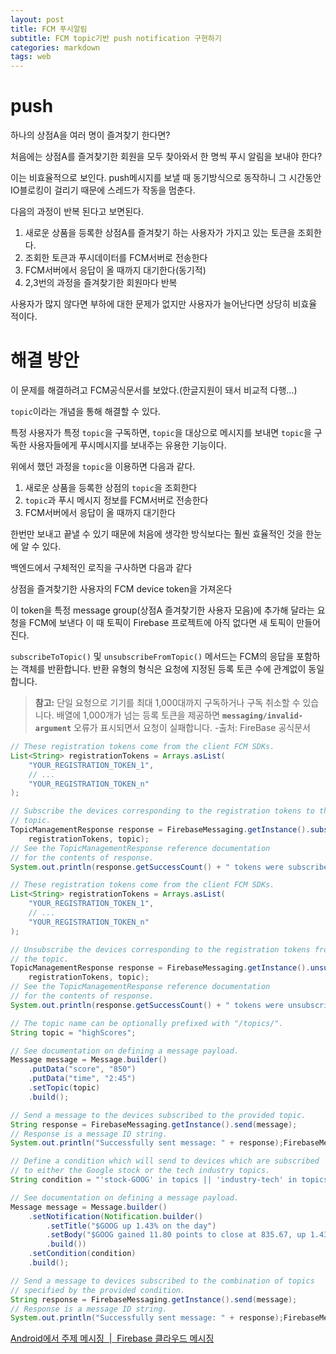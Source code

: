 ```yaml
---
layout: post
title: FCM 푸시알림
subtitle: FCM topic기반 push notification 구현하기
categories: markdown
tags: web
---
```


# push

하나의 상점A을 여러 명이 즐겨찾기 한다면?

처음에는 상점A를 즐겨찾기한 회원을 모두 찾아와서 한 명씩 푸시 알림을 보내야 한다?

이는 비효율적으로 보인다. push메시지를 보낼 때 동기방식으로 동작하니 그 시간동안 IO블로킹이 걸리기 때문에 스레드가 작동을 멈춘다.

다음의 과정이 반복 된다고 보면된다.

1.  새로운 상품을 등록한 상점A를 즐겨찾기 하는 사용자가 가지고 있는 토큰을 조회한다.
2.  조회한 토큰과 푸시데이터를 FCM서버로 전송한다
3.  FCM서버에서 응답이 올 때까지 대기한다(동기적)
4.  2,3번의 과정을 즐겨찾기한 회원마다 반복

사용자가 많지 않다면 부하에 대한 문제가 없지만 사용자가 늘어난다면 상당히 비효율 적이다.

# 해결 방안

이 문제를 해결하려고 FCM공식문서를 보았다.(한글지원이 돼서 비교적 다행…)

`topic`이라는 개념을 통해 해결할 수 있다.

특정 사용자가 특정 `topic`을 구독하면, `topic`을 대상으로 메시지를 보내면 `topic`을 구독한 사용자들에게 푸시메시지를 보내주는 유용한 기능이다.

위에서 했던 과정을 `topic`을 이용하면 다음과 같다.

1.  새로운 상품을 등록한 상점의 `topic`을 조회한다
2.  `topic`과 푸시 메시지 정보를 FCM서버로 전송한다
3.  FCM서버에서 응답이 올 때까지 대기한다

한번만 보내고 끝낼 수 있기 때문에 처음에 생각한 방식보다는 훨씬 효율적인 것을 한눈에 알 수 있다.

백엔드에서 구체적인 로직을 구사하면 다음과 같다

상점을 즐겨찾기한 사용자의 FCM device token을 가져온다

이 token을 특정 message group(상점A 즐겨찾기한 사용자 모음)에 추가해 달라는 요청을 FCM에 보낸다 이 때 토픽이 Firebase 프로젝트에 아직 없다면 새 토픽이 만들어진다.

`subscribeToTopic()` 및 `unsubscribeFromTopic()` 메서드는 FCM의 응답을 포함하는 객체를 반환합니다. 반환 유형의 형식은 요청에 지정된 등록 토큰 수에 관계없이 동일합니다.

> **참고:** 단일 요청으로 기기를 최대 1,000대까지 구독하거나 구독 취소할 수 있습니다. 배열에 1,000개가 넘는 등록 토큰을 제공하면 **`messaging/invalid-argument`** 오류가 표시되면서 요청이 실패합니다. -출처: FireBase 공식문서

```java
// These registration tokens come from the client FCM SDKs.
List<String> registrationTokens = Arrays.asList(
    "YOUR_REGISTRATION_TOKEN_1",
    // ...
    "YOUR_REGISTRATION_TOKEN_n"
);

// Subscribe the devices corresponding to the registration tokens to the
// topic.
TopicManagementResponse response = FirebaseMessaging.getInstance().subscribeToTopic(
    registrationTokens, topic);
// See the TopicManagementResponse reference documentation
// for the contents of response.
System.out.println(response.getSuccessCount() + " tokens were subscribed successfully");
```

```java
// These registration tokens come from the client FCM SDKs.
List<String> registrationTokens = Arrays.asList(
    "YOUR_REGISTRATION_TOKEN_1",
    // ...
    "YOUR_REGISTRATION_TOKEN_n"
);

// Unsubscribe the devices corresponding to the registration tokens from
// the topic.
TopicManagementResponse response = FirebaseMessaging.getInstance().unsubscribeFromTopic(
    registrationTokens, topic);
// See the TopicManagementResponse reference documentation
// for the contents of response.
System.out.println(response.getSuccessCount() + " tokens were unsubscribed successfully");
```

```java
// The topic name can be optionally prefixed with "/topics/".
String topic = "highScores";

// See documentation on defining a message payload.
Message message = Message.builder()
    .putData("score", "850")
    .putData("time", "2:45")
    .setTopic(topic)
    .build();

// Send a message to the devices subscribed to the provided topic.
String response = FirebaseMessaging.getInstance().send(message);
// Response is a message ID string.
System.out.println("Successfully sent message: " + response);FirebaseMessagingSnippets.java
```

```java
// Define a condition which will send to devices which are subscribed
// to either the Google stock or the tech industry topics.
String condition = "'stock-GOOG' in topics || 'industry-tech' in topics";

// See documentation on defining a message payload.
Message message = Message.builder()
    .setNotification(Notification.builder()
        .setTitle("$GOOG up 1.43% on the day")
        .setBody("$GOOG gained 11.80 points to close at 835.67, up 1.43% on the day.")
        .build())
    .setCondition(condition)
    .build();

// Send a message to devices subscribed to the combination of topics
// specified by the provided condition.
String response = FirebaseMessaging.getInstance().send(message);
// Response is a message ID string.
System.out.println("Successfully sent message: " + response);FirebaseMessagingSnippets.java
```

[Android에서 주제 메시징  |  Firebase 클라우드 메시징](https://firebase.google.com/docs/cloud-messaging/android/topic-messaging?hl=ko#java_1)

